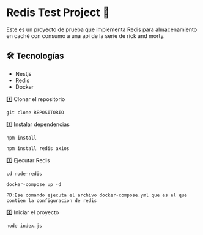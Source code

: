 # Redis Test Project 🚀

Este es un proyecto de prueba que implementa Redis para almacenamiento en caché con consumo a una api de la serie de rick and morty.

## 🛠️ Tecnologías  
- Nestjs  
- Redis  
- Docker 

1️⃣ Clonar el repositorio  

    git clone REPOSITORIO

    
2️⃣ Instalar dependencias

    npm install

    npm install redis axios

    
3️⃣ Ejecutar Redis

    cd node-redis
    
    docker-compose up -d 
    
    PD:Ese comando ejecuta el archivo docker-compose.yml que es el que contien la configuracion de redis


    
4️⃣ Iniciar el proyecto

    node index.js
